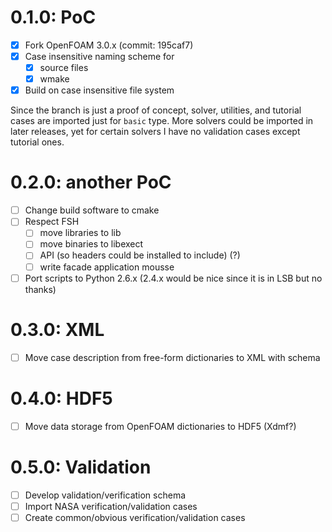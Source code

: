 # 0.1.0: PoC

  - [X] Fork OpenFOAM 3.0.x (commit: 195caf7)
  - [X] Case insensitive naming scheme for
      - [X] source files
      - [X] wmake
  - [X] Build on case insensitive file system

Since the branch is just a proof of concept, solver, utilities, and tutorial
cases are imported just for `basic` type. More solvers could be imported in
later releases, yet for certain solvers I have no validation cases except
tutorial ones.

# 0.2.0: another PoC

  - [ ] Change build software to cmake
  - [ ] Respect FSH
      - [ ] move libraries to lib
      - [ ] move binaries to libexect
      - [ ] API (so headers could be installed to include) (?)
      - [ ] write facade application mousse
  - [ ] Port scripts to Python 2.6.x (2.4.x would be nice since it is in LSB
    but no thanks)

# 0.3.0: XML

  - [ ] Move case description from free-form dictionaries to XML with schema

# 0.4.0: HDF5

  - [ ] Move data storage from OpenFOAM dictionaries to HDF5 (Xdmf?)

# 0.5.0: Validation

  - [ ] Develop validation/verification schema
  - [ ] Import NASA verification/validation cases
  - [ ] Create common/obvious verification/validation cases
